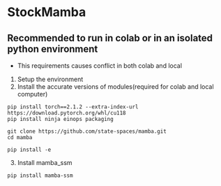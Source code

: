 # StockMamba

## Recommended to run in colab or in an isolated python environment
- This requirements causes conflict in both colab and local

1) Setup the environment
2) Install the accurate versions of modules(required for colab and local computer)

``` shell
pip install torch==2.1.2 --extra-index-url https://download.pytorch.org/whl/cu118
pip install ninja einops packaging
```

``` shell
git clone https://github.com/state-spaces/mamba.git
cd mamba
```

```shell
pip install -e
```

3) Install mamba_ssm

```shell
pip install mamba-ssm
```

